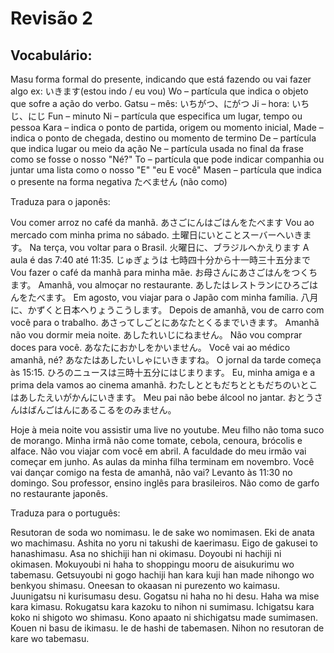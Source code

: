 
# Revisão 2

## Vocabulário:
Masu 
	forma formal do presente, indicando que está fazendo ou vai fazer algo ex: いきます(estou indo / eu vou)
Wo –
	partícula que indica o objeto que sofre a ação do verbo.
Gatsu –
	mês:  いちがつ、にがつ
Ji –
	hora: いちじ、にじ
Fun –
	minuto
Ni –
	partícula que especifica um lugar, tempo ou pessoa
Kara –
	indica o ponto de partida, origem ou momento inicial, 
Made –
	indica o ponto de chegada, destino ou momento de termino
De –
	partícula que indica lugar ou meio da ação
Ne –
	partícula usada no final da frase como se fosse o nosso "Né?"
To –
	partícula que pode indicar companhia ou juntar uma lista como o nosso "E" "eu E você"
Masen –
	partícula que indica o presente na forma negativa たべません (não como)

Traduza para o japonês:

Vou comer arroz no café da manhã.
	あさごにんはごはんをたべます
Vou ao mercado com minha prima no sábado.
	土曜日にいとことスーバーへいきます。
Na terça, vou voltar para o Brasil.
	火曜日に、ブラジルへかえります
A aula é das 7:40 até 11:35.
	じゅぎょうは 七時四十分から十一時三十五分まで
Vou fazer o café da manhã para minha mãe.
	お母さんにあさごはんをつくちます。
Amanhã, vou almoçar no restaurante.
	あしたはレストランにひろごはんをたべます。
Em agosto, vou viajar para o Japão com minha família.
	八月に、かずくと日本へりょうこうします。
Depois de amanhã, vou de carro com você para o trabalho.
	あさってしごとにあなたとくるまでいきます。
Amanhã não vou dormir meia noite.
	あしたれいじにねません。
Não vou comprar doces para você.
	あなたにおかしをかいません。
Você vai ao médico amanhã, né?
	あなたはあしたいしゃにいきますね。
O jornal da tarde começa às 15:15.
	ひろのニュースは三時十五分にはじまります。
Eu, minha amiga e a prima dela vamos ao cinema amanhã.
	わたしとともだちとともだちのいとこはあしたえいがかんにいきます。
Meu pai não bebe álcool no jantar.
	おとうさんはばんごはんにあるこるをのみません。

Hoje à meia noite vou assistir uma live no youtube.
Meu filho não toma suco de morango.
Minha irmã não come tomate, cebola, cenoura, brócolis e alface.
Não vou viajar com você em abril.
A faculdade do meu irmão vai começar em junho.
As aulas da minha filha terminam em novembro.
Você vai dançar comigo na festa de amanhã, não vai?
Levanto às 11:30 no domingo.
Sou professor, ensino inglês para brasileiros.
Não como de garfo no restaurante japonês.

Traduza para o português:

Resutoran de soda wo nomimasu.
Ie de sake wo nomimasen.
Eki de anata wo machimasu.
Ashita no yoru ni takushi de kaerimasu.
Eigo de gakusei to hanashimasu.
Asa no shichiji han ni okimasu.
Doyoubi ni hachiji ni okimasen.
Mokuyoubi ni haha to shoppingu mooru de aisukurimu wo tabemasu.
Getsuyoubi ni gogo hachiji han kara kuji han made nihongo wo benkyou shimasu.
Oneesan to okaasan ni purezento wo kaimasu.
Juunigatsu ni kurisumasu desu.
Gogatsu ni haha no hi desu.
Haha wa mise kara kimasu.
Rokugatsu kara kazoku to nihon ni sumimasu.
Ichigatsu kara koko ni shigoto wo shimasu.
Kono apaato ni shichigatsu made sumimasen.
Kouen ni basu de ikimasu.
Ie de hashi de tabemasen.
Nihon no resutoran de kare wo tabemasu.
